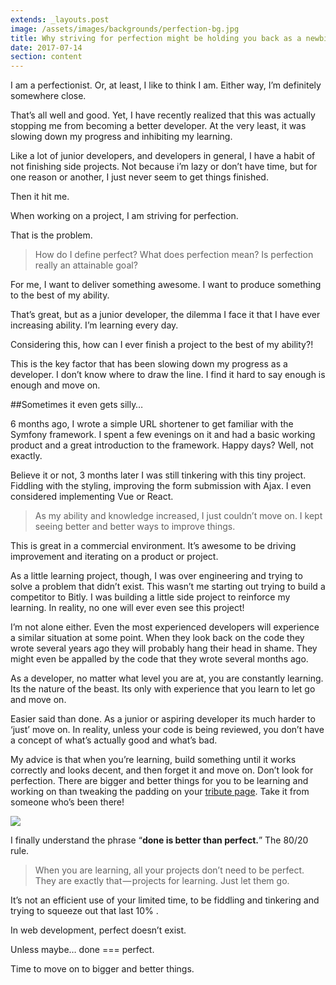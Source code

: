 ```yaml
---
extends: _layouts.post
image: /assets/images/backgrounds/perfection-bg.jpg 
title: Why striving for perfection might be holding you back as a newbie web developer
date: 2017-07-14
section: content
---
```


I am a perfectionist. Or, at least, I like to think I am. Either way, I’m definitely somewhere close.

That’s all well and good. Yet, I have recently realized that this was actually stopping me from becoming a better developer. At the very least, it was slowing down my progress and inhibiting my learning.

Like a lot of junior developers, and developers in general, I have a habit of not finishing side projects. Not because i’m lazy or don’t have time, but for one reason or another, I just never seem to get things finished.

Then it hit me.

When working on a project, I am striving for perfection.

That is the problem.

>How do I define perfect? What does perfection mean? Is perfection really an attainable goal?

For me, I want to deliver something awesome. I want to produce something to the best of my ability.

That’s great, but as a junior developer, the dilemma I face it that I have ever increasing ability. I’m learning every day.

Considering this, how can I ever finish a project to the best of my ability?!

This is the key factor that has been slowing down my progress as a developer. I don’t know where to draw the line. I find it hard to say enough is enough and move on.

##Sometimes it even gets silly…

6 months ago, I wrote a simple URL shortener to get familiar with the Symfony framework. I spent a few evenings on it and had a basic working product and a great introduction to the framework. Happy days? Well, not exactly.

Believe it or not, 3 months later I was still tinkering with this tiny project. Fiddling with the styling, improving the form submission with Ajax. I even considered implementing Vue or React.

>As my ability and knowledge increased, I just couldn’t move on. I kept seeing better and better ways to improve things.

This is great in a commercial environment. It’s awesome to be driving improvement and iterating on a product or project.

As a little learning project, though, I was over engineering and trying to solve a problem that didn’t exist. This wasn’t me starting out trying to build a competitor to Bitly. I was building a little side project to reinforce my learning. In reality, no one will ever even see this project!

I’m not alone either. Even the most experienced developers will experience a similar situation at some point. When they look back on the code they wrote several years ago they will probably hang their head in shame. They might even be appalled by the code that they wrote several months ago.

As a developer, no matter what level you are at, you are constantly learning. Its the nature of the beast. Its only with experience that you learn to let go and move on.

Easier said than done. As a junior or aspiring developer its much harder to ‘just’ move on. In reality, unless your code is being reviewed, you don’t have a concept of what’s actually good and what’s bad.

My advice is that when you’re learning, build something until it works correctly and looks decent, and then forget it and move on. Don’t look for perfection. There are bigger and better things for you to be learning and working on than tweaking the padding on your [tribute page](https://learn.freecodecamp.org/responsive-web-design/responsive-web-design-projects/build-a-tribute-page). Take it from someone who’s been there!

<img class="img-fluid" src="/assets/images/content/perfection-is-stagnation.jpg">

I finally understand the phrase “**done is better than perfect.**” The 80/20 rule.

>When you are learning, all your projects don’t need to be perfect. They are exactly that — projects for learning. Just let them go.

It’s not an efficient use of your limited time, to be fiddling and tinkering and trying to squeeze out that last 10% .

In web development, perfect doesn’t exist.

Unless maybe… done === perfect.

Time to move on to bigger and better things.